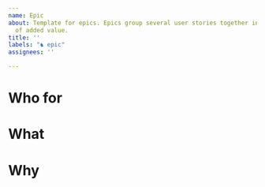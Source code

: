 ```yaml
---
name: Epic
about: Template for epics. Epics group several user stories together into a main piece
  of added value.
title: ''
labels: "♞ epic"
assignees: ''

---
```


# Who for
# What
# Why

